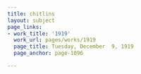 ```yaml
---
title: chitlins
layout: subject
page_links:
- work_title: '1919'
  work_url: pages/works/1919
  page_title: Tuesday, December  9, 1919
  page_anchor: page-1096

---
```

